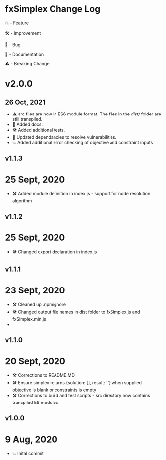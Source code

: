 # fxSimplex Change Log

:boom: - Feature

:hammer_and_wrench: - Improvement

:bug: - Bug

:pencil: - Documentation

:warning: - Breaking Change

# v2.0.0
## 26 Oct, 2021
- :warning: src files are now in ES6 module format. The files in the *dist/* folder are still transpiled.
- :pencil: Added docs.
- :hammer_and_wrench: Added additional tests.
- :bug: Updated dependancies to resolve vulnerabilities.
- :boom:  Added additional error checking of objective and constraint inputs

## v1.1.3
# 25 Sept, 2020
- :hammer_and_wrench: Added module definition in index.js - support for node resolution algorithm

## v1.1.2
# 25 Sept, 2020
- :hammer_and_wrench: Changed export declaration in index.js

## v1.1.1
# 23 Sept, 2020
- :hammer_and_wrench: Cleaned up .npmignore
- :hammer_and_wrench: Changed output file names in dist folder to fxSimplex.js and fxSimplex.min.js
- 
## v1.1.0
# 20 Sept, 2020
- :hammer_and_wrench: Corrections to README.MD
- :hammer_and_wrench: Ensure simplex returns {solution: [], result: ''} when supplied objective is blank or constraints is empty
- :hammer_and_wrench: Corrections to build and test scripts - src directory now contains transpiled ES modules

## v1.0.0
# 9 Aug, 2020 
- :boom: Inital commit



